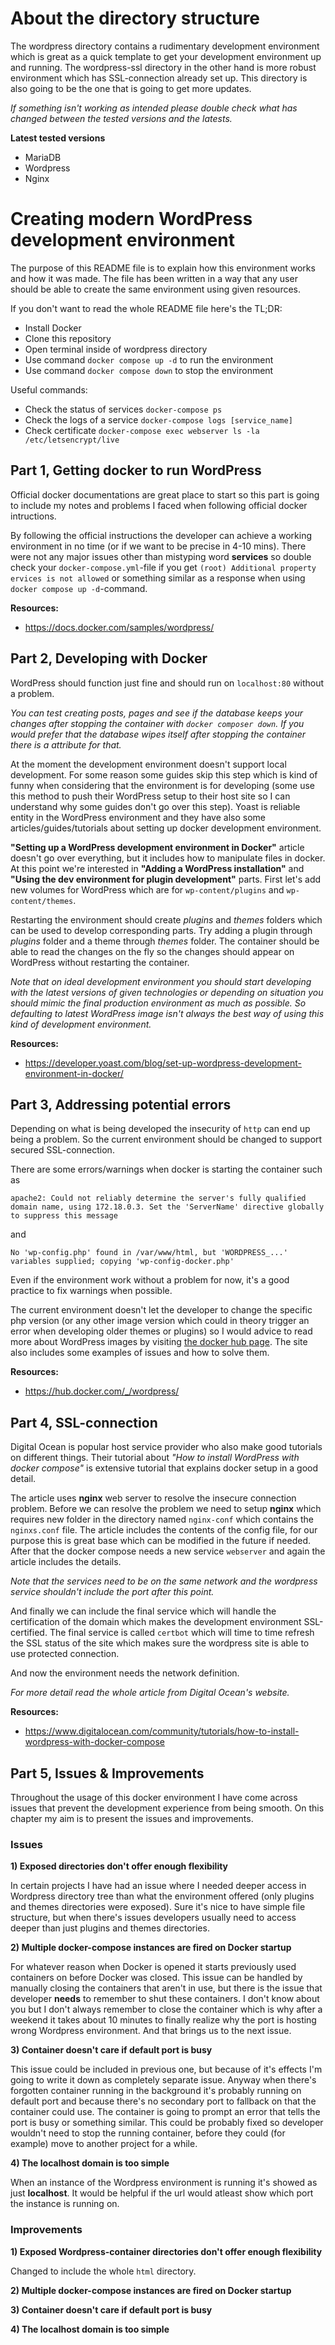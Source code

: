 # About the directory structure

The wordpress directory contains a rudimentary development environment which is great as a quick template to get your development environment up and running. The wordpress-ssl directory in the other hand is more robust environment which has SSL-connection already set up. This directory is also going to be the one that is going to get more updates.

*If something isn't working as intended please double check what has changed between the tested versions and the latests.*

**Latest tested versions**
- MariaDB
- Wordpress
- Nginx

# Creating modern WordPress development environment

The purpose of this README file is to explain how this environment works and how it was made. The file has been written in a way that any user should be able to create the same environment using given resources.

If you don't want to read the whole README file here's the TL;DR:
  - Install Docker
  - Clone this repository
  - Open terminal inside of wordpress directory
  - Use command `docker compose up -d` to run the environment
  - Use command `docker compose down` to stop the environment

Useful commands:
  - Check the status of services `docker-compose ps`
  - Check the logs of a service `docker-compose logs [service_name]`
  - Check certificate `docker-compose exec webserver ls -la /etc/letsencrypt/live`

## Part 1, Getting docker to run WordPress

Official docker documentations are great place to start so this part is going to include my notes and problems I faced when following official docker intructions.

By following the official instructions the developer can achieve a working environment in no time (or if we want to be precise in 4-10 mins). There were not any major issues other than mistyping word **services** so double check your `docker-compose.yml`-file if you get `(root) Additional property ervices is not allowed` or something similar as a response when using `docker compose up -d`-command.

**Resources:**
  - https://docs.docker.com/samples/wordpress/

## Part 2, Developing with Docker

WordPress should function just fine and should run on `localhost:80` without a problem. 

*You can test creating posts, pages and see if the database keeps your changes after stopping the container with `docker composer down`. If you would prefer that the database wipes itself after stopping the container there is a attribute for that.*

At the moment the development environment doesn't support local development. For some reason some guides skip this step which is kind of funny when considering that the environment is for developing (some use this method to push their WordPress setup to their host site so I can understand why some guides don't go over this step). Yoast is reliable entity in the WordPress environment and they have also some articles/guides/tutorials about setting up docker development environment.

**"Setting up a WordPress development environment in Docker"** article doesn't go over everything, but it includes how to manipulate files in docker. At this point we're interested in **"Adding a WordPress installation"** and **"Using the dev environment for plugin development"** parts. First let's add new volumes for WordPress which are for `wp-content/plugins` and `wp-content/themes`.

Restarting the environment should create *plugins* and *themes* folders which can be used to develop corresponding parts. Try adding a plugin through *plugins* folder and a theme through *themes* folder. The container should be able to read the changes on the fly so the changes should appear on WordPress without restarting the container.

*Note that on ideal development environment you should start developing with the latest versions of given technologies or depending on situation you should mimic the final production environment as much as possible. So defaulting to latest WordPress image isn't always the best way of using this kind of development environment.*

**Resources:**
  - https://developer.yoast.com/blog/set-up-wordpress-development-environment-in-docker/

## Part 3, Addressing potential errors

Depending on what is being developed the insecurity of `http` can end up being a problem. So the current environment should be changed to support secured SSL-connection.

There are some errors/warnings when docker is starting the container such as 
```
apache2: Could not reliably determine the server's fully qualified domain name, using 172.18.0.3. Set the 'ServerName' directive globally to suppress this message
``` 
and 
```
No 'wp-config.php' found in /var/www/html, but 'WORDPRESS_...' variables supplied; copying 'wp-config-docker.php'
```
Even if the environment work without a problem for now, it's a good practice to fix warnings when possible.

The current environment doesn't let the developer to change the specific php version (or any other image version which could in theory trigger an error when developing older themes or plugins) so I would advice to read more about WordPress images by visiting [the docker hub page](https://hub.docker.com/_/wordpress/). The site also includes some examples of issues and how to solve them.

**Resources:**
  - https://hub.docker.com/_/wordpress/

## Part 4, SSL-connection

Digital Ocean is popular host service provider who also make good tutorials on different things. Their tutorial about *"How to install WordPress with docker compose"* is extensive tutorial that explains docker setup in a good detail.

The article uses **nginx** web server to resolve the insecure connection problem. Before we can resolve the problem we need to setup **nginx** which requires new folder in the directory named `nginx-conf` which contains the `nginxs.conf` file. The article includes the contents of the config file, for our purpose this is great base which can be modified in the future if needed. After that the docker compose needs a new service `webserver` and again the article includes the details.

*Note that the services need to be on the same network and the wordpress service shouldn't include the port after this point.*

And finally we can include the final service which will handle the certification of the domain which makes the development environment SSL-certified. The final service is called `certbot` which will time to time refresh the SSL status of the site which makes sure the wordpress site is able to use protected connection.

And now the environment needs the network definition.

*For more detail read the whole article from Digital Ocean's website.*

**Resources:**
 - https://www.digitalocean.com/community/tutorials/how-to-install-wordpress-with-docker-compose

## Part 5, Issues & Improvements

Throughout the usage of this docker environment I have come across issues that prevent the development experience from being smooth. On this chapter my aim is to present the issues and improvements.

### Issues

**1) Exposed directories don't offer enough flexibility**

In certain projects I have had an issue where I needed deeper access in Wordpress directory tree than what the environment offered (only plugins and themes directories were exposed). Sure it's nice to have simple file structure, but when there's issues developers usually need to access deeper than just plugins and themes directories.

**2) Multiple docker-compose instances are fired on Docker startup**

For whatever reason when Docker is opened it starts previously used containers on before Docker was closed. This issue can be handled by manually closing the containers that aren't in use, but there is the issue that developer **needs** to remember to shut these containers. I don't know about you but I don't always remember to close the container which is why after a weekend it takes about 10 minutes to finally realize why the port is hosting wrong Wordpress environment. And that brings us to the next issue.

**3) Container doesn't care if default port is busy**

This issue could be included in previous one, but because of it's effects I'm going to write it down as completely separate issue. Anyway when there's forgotten container running in the background it's probably running on default port and because there's no secondary port to fallback on that the container could use. The container is going to prompt an error that tells the port is busy or something similar. This could be probably fixed so developer wouldn't need to stop the running container, before they could (for example) move to another project for a while.

**4) The localhost domain is too simple**

When an instance of the Wordpress environment is running it's showed as just **localhost**. It would be helpful if the url would atleast show which port the instance is running on.

### Improvements

**1) Exposed Wordpress-container directories don't offer enough flexibility**

Changed to include the whole `html` directory.

**2) Multiple docker-compose instances are fired on Docker startup**



**3) Container doesn't care if default port is busy**

**4) The localhost domain is too simple**